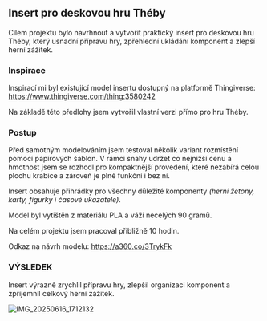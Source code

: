 ## Insert pro deskovou hru Théby

Cílem projektu bylo navrhnout a vytvořit praktický insert pro deskovou hru Théby, který usnadní přípravu hry, zpřehlední ukládání komponent a zlepší herní zážitek.

### Inspirace
Inspirací mi byl existující model insertu dostupný na platformě Thingiverse:
https://www.thingiverse.com/thing:3580242

Na základě této předlohy jsem vytvořil vlastní verzi přímo pro hru Théby.

### Postup
Před samotným modelováním jsem testoval několik variant rozmístění pomocí papírových šablon.
V rámci snahy udržet co nejnižší cenu a hmotnost jsem se rozhodl pro kompaktnější provedení, které nezabírá celou plochu krabice a zároveň je plně funkční i bez ní.

Insert obsahuje přihrádky pro všechny důležité komponenty *(herní žetony, karty, figurky i časové ukazatele)*.

Model byl vytištěn z materiálu PLA a váží necelých 90 gramů.

Na celém projektu jsem pracoval přibližně 10 hodin.

Odkaz na návrh modelu:
https://a360.co/3TrykFk

### VÝSLEDEK
Insert výrazně zrychlil přípravu hry, zlepšil organizaci komponent a zpříjemnil celkový herní zážitek.

![IMG_20250616_1712132](https://github.com/user-attachments/assets/c5d793eb-ef15-4b5e-afde-6e20bddcbc07)
